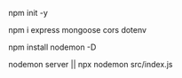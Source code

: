 npm init -y

npm i express mongoose cors dotenv

npm install nodemon -D

nodemon server || npx nodemon src/index.js
